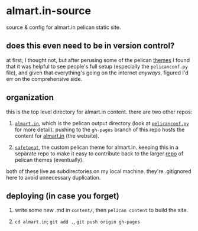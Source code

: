 # almart.in-source
source &amp; config for almart.in pelican static site.  

## does this even need to be in version control?
at first, I thought not, but after perusing some of the pelican [themes](https://github.com/getpelican/pelican-themes) I found that it was helpful to see people's full setup (especially the `pelicanconf.py` file), and given that everything's going on the internet _anyways_, figured I'd err on the comprehensive side.

## organization
this is the top level directory for almart.in content.  there are two other repos:

1. [`almart.in`](https://github.com/almartin82/almart.in), which is the pelican output directory (look at [`pelicanconf.py`](https://github.com/almartin82/almart.in-source/blob/master/pelicanconf.py) for more detail). pushing to the `gh-pages` branch of this repo hosts the content for [almart.in](http://almart.in/) (the website).

2. [`safetoeat`](https://github.com/almartin82/safetoeat), the custom pelican theme for almart.in.  keeping this in a separate repo to make it easy to  contribute back to the larger [repo](https://github.com/getpelican/pelican-themes) of pelican themes (eventually).

both of these live as subdirectories on my local machine.  they're .gitignored here to avoid unnecessary duplication.  

## deploying (in case you forget)

1. write some new .md in `content/`, then `pelican content` to build the site.

2. `cd almart.in`; `git add .`, `git push origin gh-pages`
 